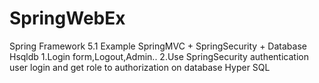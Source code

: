# SpringWebEx 
Spring Framework 5.1
Example SpringMVC + SpringSecurity + Database Hsqldb
1.Login form,Logout,Admin..
2.Use SpringSecurity authentication user login and get role to authorization on database Hyper SQL

